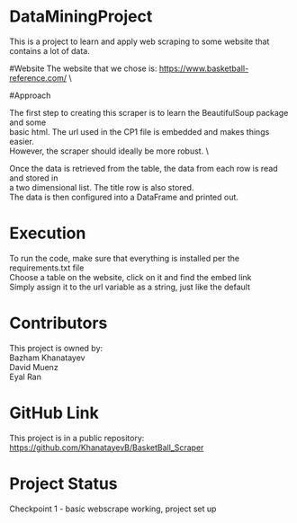 # DataMiningProject

This is a project to learn and apply web scraping to some website that 
contains a lot of data. 

#Website 
The website that we chose is: https://www.basketball-reference.com/ \


#Approach

The first step to creating this scraper is to learn the BeautifulSoup package and some\
basic html. The url used in the CP1 file is embedded and makes things easier.\
However, the scraper should ideally be more robust. \

Once the data is retrieved from the table, the data from each row is read and stored in \
a two dimensional list. The title row is also stored. \
The data is then configured into a DataFrame and printed out. 

# Execution

To run the code, make sure that everything is installed per the requirements.txt file \
Choose a table on the website, click on it and find the embed link\
Simply assign it to the url variable as a string, just like the default

# Contributors

This project is owned by: \
Bazham Khanatayev \
David Muenz \
Eyal Ran   

# GitHub Link

This project is in a public repository: \
https://github.com/KhanatayevB/BasketBall_Scraper


# Project Status

Checkpoint 1 - basic webscrape working, project set up
